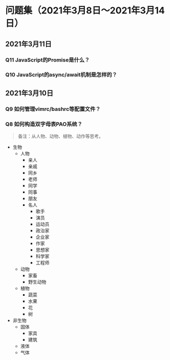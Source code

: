 # 问题集（2021年3月8日～2021年3月14日）

## 2021年3月11日

### Q11 JavaScript的Promise是什么？

### Q10 JavaScript的async/await机制是怎样的？

## 2021年3月10日

### Q9 如何管理vimrc/bashrc等配置文件？

### Q8 如何构造双字母表PAO系统？

> 备注：从人物、动物、植物、动作等思考。

- 生物
  - 人物
    - 亲人
    - 亲戚
    - 同乡
    - 老师
    - 同学
    - 同事
    - 朋友
    - 名人
      - 歌手
      - 演员
      - 运动员
      - 政治家
      - 企业家
      - 作家
      - 思想家
      - 科学家
      - 工程师
  - 动物
    - 家畜
    - 野生动物
  - 植物
    - 蔬菜
    - 水果
    - 花
    - 树
- 非生物
  - 固体
    - 家具
    - 建筑
  - 液体
  - 气体
